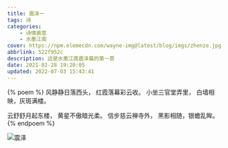 ```yaml
---
title: 震泽一
tags: 诗
categories: 
    - 诗情画意
    - 水墨江南
cover: https://npm.elemecdn.com/wayne-img@latest/blog/imgs/zhenze.jpg
abbrlink: 522f952c
description: 这是水墨江南震泽篇的第一首
date: 2021-02-28 19:20:05
updated: 2022-07-03 15:43:41
---
```

{% poem %}
风静静日落西头，
红霞落幕彩云收。
小坐三官堂弄里，
白墙相映，灰斑满楼。

云舒舒月起东楼，
黄星不傲暗光柔。
信步慈云禅寺外，
黑影相随，银蟾乱眸。
{% endpoem %}

 ![震泽](https://npm.elemecdn.com/wayne-img@latest/blog/imgs/zhenze.jpg) 